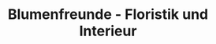 ---
title: "Blumenfreunde - Floristik und Interieur"
url: /zwickau/blumenfreunde-floristik-und-interieur/
shop: Blumen
---